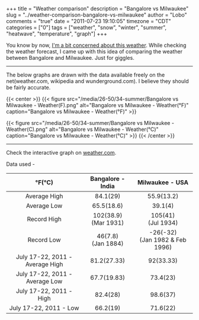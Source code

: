 +++
title = "Weather comparison"
description = "Bangalore vs Milwaukee"
slug = "../weather-comparison-bangalore-vs-milwaukee"
author = "Lobo"
comments = "true"
date = "2011-07-23 19:10:05"
timezone = "CDT"
categories = ["0"]
tags = ["weather", "snow", "winter", "summer", "heatwave", "temperature", "graph"]
+++

You know by now, [I'm a bit concerned about this weather](/blog/doesnt-this-weather-remind-you-of-india/). While checking the weather forecast, I came up with this idea of comparing the weather between Bangalore and Milwaukee. Just for giggles.

---

The below graphs are drawn with the data available freely on the net(weather.com, wikipedia and wunderground.com). I believe they should be fairly accurate.

{{< center >}}
{{< figure src="/media/26-50/34-summer/Bangalore vs Milwaukee - Weather(F).png" alt="Bangalore vs Milwaukee - Weather(°F)" caption="Bangalore vs Milwaukee - Weather(°F)" >}}


{{< figure src="/media/26-50/34-summer/Bangalore vs Milwaukee - Weather(C).png" alt="Bangalore vs Milwaukee - Weather(°C)" caption="Bangalore vs Milwaukee - Weather(°C)" >}}
{{< /center >}}

---


Check the interactive graph on [weather.com](http://www.weather.com/outlook/travel/vacationplanner/compare/results?from=vac_compare&clocid1=USWI0455&clocid2=INXX0012).

Data used -

|°F(°C)|Bangalore - India|Milwaukee - USA|
|:---:|:---:|:---:|
|Average High|84.1(29)|55.9(13.2)|
|Average Low|65.5(18.6)|39.1(4)|
|Record High|102(38.9)<br>(Mar 1931)|105(41) <br>(Jul 1934)|
|Record Low|46(7.8)<br>(Jan 1884)|-26(-32)<br>(Jan 1982 & Feb 1996)|
|July 17-22, 2011 - Average High|81.2(27.33)|92(33.33)|
|July 17-22, 2011 - Average Low|67.7(19.83)|73.4(23)|
|July 17-22, 2011 - High|82.4(28)|98.6(37)|
|July 17-22, 2011 - Low|66.2(19)|71.6(22)|
